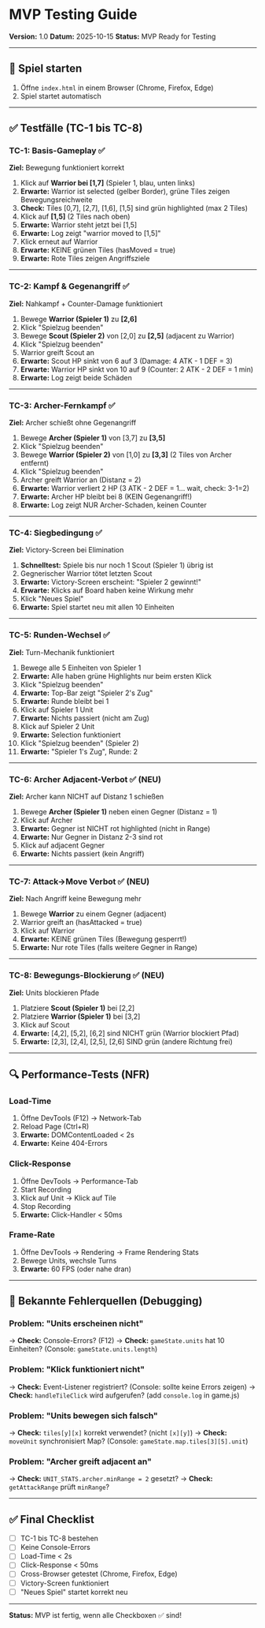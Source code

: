# MVP Testing Guide

**Version:** 1.0
**Datum:** 2025-10-15
**Status:** MVP Ready for Testing

---

## 🚀 Spiel starten

1. Öffne `index.html` in einem Browser (Chrome, Firefox, Edge)
2. Spiel startet automatisch

---

## ✅ Testfälle (TC-1 bis TC-8)

### TC-1: Basis-Gameplay ✅
**Ziel:** Bewegung funktioniert korrekt

1. Klick auf **Warrior bei [1,7]** (Spieler 1, blau, unten links)
2. **Erwarte:** Warrior ist selected (gelber Border), grüne Tiles zeigen Bewegungsreichweite
3. **Check:** Tiles [0,7], [2,7], [1,6], [1,5] sind grün highlighted (max 2 Tiles)
4. Klick auf **[1,5]** (2 Tiles nach oben)
5. **Erwarte:** Warrior steht jetzt bei [1,5]
6. **Erwarte:** Log zeigt "warrior moved to [1,5]"
7. Klick erneut auf Warrior
8. **Erwarte:** KEINE grünen Tiles (hasMoved = true)
9. **Erwarte:** Rote Tiles zeigen Angriffsziele

---

### TC-2: Kampf & Gegenangriff ✅
**Ziel:** Nahkampf + Counter-Damage funktioniert

1. Bewege **Warrior (Spieler 1)** zu **[2,6]**
2. Klick "Spielzug beenden"
3. Bewege **Scout (Spieler 2)** von [2,0] zu **[2,5]** (adjacent zu Warrior)
4. Klick "Spielzug beenden"
5. Warrior greift Scout an
6. **Erwarte:** Scout HP sinkt von 6 auf 3 (Damage: 4 ATK - 1 DEF = 3)
7. **Erwarte:** Warrior HP sinkt von 10 auf 9 (Counter: 2 ATK - 2 DEF = 1 min)
8. **Erwarte:** Log zeigt beide Schäden

---

### TC-3: Archer-Fernkampf ✅
**Ziel:** Archer schießt ohne Gegenangriff

1. Bewege **Archer (Spieler 1)** von [3,7] zu **[3,5]**
2. Klick "Spielzug beenden"
3. Bewege **Warrior (Spieler 2)** von [1,0] zu **[3,3]** (2 Tiles von Archer entfernt)
4. Klick "Spielzug beenden"
5. Archer greift Warrior an (Distanz = 2)
6. **Erwarte:** Warrior verliert 2 HP (3 ATK - 2 DEF = 1... wait, check: 3-1=2)
7. **Erwarte:** Archer HP bleibt bei 8 (KEIN Gegenangriff!)
8. **Erwarte:** Log zeigt NUR Archer-Schaden, keinen Counter

---

### TC-4: Siegbedingung ✅
**Ziel:** Victory-Screen bei Elimination

1. **Schnelltest:** Spiele bis nur noch 1 Scout (Spieler 1) übrig ist
2. Gegnerischer Warrior tötet letzten Scout
3. **Erwarte:** Victory-Screen erscheint: "Spieler 2 gewinnt!"
4. **Erwarte:** Klicks auf Board haben keine Wirkung mehr
5. Klick "Neues Spiel"
6. **Erwarte:** Spiel startet neu mit allen 10 Einheiten

---

### TC-5: Runden-Wechsel ✅
**Ziel:** Turn-Mechanik funktioniert

1. Bewege alle 5 Einheiten von Spieler 1
2. **Erwarte:** Alle haben grüne Highlights nur beim ersten Klick
3. Klick "Spielzug beenden"
4. **Erwarte:** Top-Bar zeigt "Spieler 2's Zug"
5. **Erwarte:** Runde bleibt bei 1
6. Klick auf Spieler 1 Unit
7. **Erwarte:** Nichts passiert (nicht am Zug)
8. Klick auf Spieler 2 Unit
9. **Erwarte:** Selection funktioniert
10. Klick "Spielzug beenden" (Spieler 2)
11. **Erwarte:** "Spieler 1's Zug", Runde: 2

---

### TC-6: Archer Adjacent-Verbot ✅ (NEU)
**Ziel:** Archer kann NICHT auf Distanz 1 schießen

1. Bewege **Archer (Spieler 1)** neben einen Gegner (Distanz = 1)
2. Klick auf Archer
3. **Erwarte:** Gegner ist NICHT rot highlighted (nicht in Range)
4. **Erwarte:** Nur Gegner in Distanz 2-3 sind rot
5. Klick auf adjacent Gegner
6. **Erwarte:** Nichts passiert (kein Angriff)

---

### TC-7: Attack→Move Verbot ✅ (NEU)
**Ziel:** Nach Angriff keine Bewegung mehr

1. Bewege **Warrior** zu einem Gegner (adjacent)
2. Warrior greift an (hasAttacked = true)
3. Klick auf Warrior
4. **Erwarte:** KEINE grünen Tiles (Bewegung gesperrt!)
5. **Erwarte:** Nur rote Tiles (falls weitere Gegner in Range)

---

### TC-8: Bewegungs-Blockierung ✅ (NEU)
**Ziel:** Units blockieren Pfade

1. Platziere **Scout (Spieler 1)** bei [2,2]
2. Platziere **Warrior (Spieler 1)** bei [3,2]
3. Klick auf Scout
4. **Erwarte:** [4,2], [5,2], [6,2] sind NICHT grün (Warrior blockiert Pfad)
5. **Erwarte:** [2,3], [2,4], [2,5], [2,6] SIND grün (andere Richtung frei)

---

## 🔍 Performance-Tests (NFR)

### Load-Time
1. Öffne DevTools (F12) → Network-Tab
2. Reload Page (Ctrl+R)
3. **Erwarte:** DOMContentLoaded < 2s
4. **Erwarte:** Keine 404-Errors

### Click-Response
1. Öffne DevTools → Performance-Tab
2. Start Recording
3. Klick auf Unit → Klick auf Tile
4. Stop Recording
5. **Erwarte:** Click-Handler < 50ms

### Frame-Rate
1. Öffne DevTools → Rendering → Frame Rendering Stats
2. Bewege Units, wechsle Turns
3. **Erwarte:** 60 FPS (oder nahe dran)

---

## 🐛 Bekannte Fehlerquellen (Debugging)

### Problem: "Units erscheinen nicht"
→ **Check:** Console-Errors? (F12)
→ **Check:** `gameState.units` hat 10 Einheiten? (Console: `gameState.units.length`)

### Problem: "Klick funktioniert nicht"
→ **Check:** Event-Listener registriert? (Console: sollte keine Errors zeigen)
→ **Check:** `handleTileClick` wird aufgerufen? (add `console.log` in game.js)

### Problem: "Units bewegen sich falsch"
→ **Check:** `tiles[y][x]` korrekt verwendet? (nicht `[x][y]`)
→ **Check:** `moveUnit` synchronisiert Map? (Console: `gameState.map.tiles[3][5].unit`)

### Problem: "Archer greift adjacent an"
→ **Check:** `UNIT_STATS.archer.minRange = 2` gesetzt?
→ **Check:** `getAttackRange` prüft `minRange`?

---

## ✅ Final Checklist

- [ ] TC-1 bis TC-8 bestehen
- [ ] Keine Console-Errors
- [ ] Load-Time < 2s
- [ ] Click-Response < 50ms
- [ ] Cross-Browser getestet (Chrome, Firefox, Edge)
- [ ] Victory-Screen funktioniert
- [ ] "Neues Spiel" startet korrekt neu

---

**Status:** MVP ist fertig, wenn alle Checkboxen ✅ sind!
